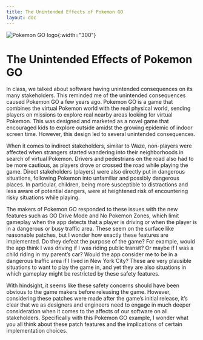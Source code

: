 ```yaml
---
title: The Unintended Effects of Pokemon GO
layout: doc
---
```




![Pokemon GO logo](/images/pokemonLogo.png){:width="300"}


# The Unintended Effects of Pokemon GO

In class, we talked about software having unintended consequences on its many stakeholders. This reminded me of the unintended consequences caused Pokemon GO a few years ago. Pokemon GO is a game that combines the virtual Pokemon world with the real physical world, sending players on missions to explore real nearby areas looking for virtual Pokemon. This was designed and marketed as a novel game that encouraged kids to explore outside amidst the growing epidemic of indoor screen time. However, this design led to several unintended consequences. 

When it comes to indirect stakeholders, similar to Waze, non-players were affected when strangers started wandering into their neighborhoods in search of virtual Pokemon. Drivers and pedestrians on the road also had to be more cautious, as players drove or crossed the road while playing the game. Direct stakeholders (players) were also directly put in dangerous situations, following Pokemon into unfamiliar and possibly dangerous places. In particular, children, being more susceptible to distractions and less aware of potential dangers, were at heightened risk of encountering risky situations while playing.

The makers of Pokemon GO responded to these issues with the new features such as GO Drive Mode and No Pokemon Zones, which limit gameplay when the app detects that a player is driving or when the player is in a dangerous or busy traffic area. These seem on the surface like reasonable patches, but I wonder how exactly these features are implemented. Do they defeat the purpose of the game? For example, would the app think I was driving if I was riding public transit? Or maybe if I was a child riding in my parent’s car? Would the app consider me to be in a dangerous traffic area if I lived in New York City? These are very plausible situations to want to play the game in, and yet they are also situations in which gameplay might be restricted by these safety features. 

With hindsight, it seems like these safety concerns should have been obvious to the game makers before releasing the game. However, considering these patches were made after the game’s initial release, it’s clear that we as designers and engineers need to engage in much deeper consideration when it comes to the affects of our software on all stakeholders. Specifically with this Pokemon GO example, I wonder what you all think about these patch features and the implications of certain implementation choices.


